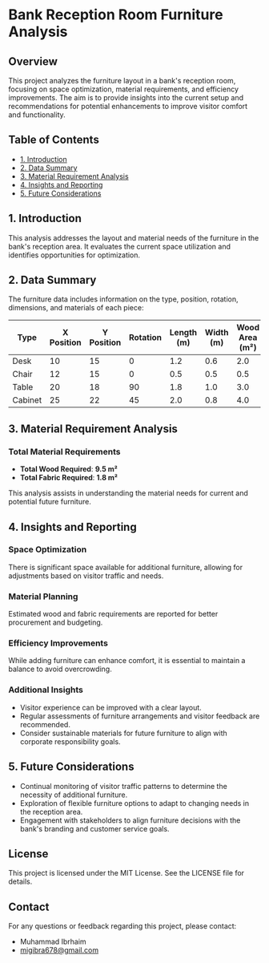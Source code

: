 # Bank Reception Room Furniture Analysis

## Overview
This project analyzes the furniture layout in a bank's reception room, focusing on space optimization, material requirements, and efficiency improvements. The aim is to provide insights into the current setup and recommendations for potential enhancements to improve visitor comfort and functionality.

## Table of Contents
- [1. Introduction](#1-introduction)
- [2. Data Summary](#2-data-summary)
- [3. Material Requirement Analysis](#3-material-requirement-analysis)
- [4. Insights and Reporting](#4-insights-and-reporting)
- [5. Future Considerations](#5-future-considerations)

## 1. Introduction
This analysis addresses the layout and material needs of the furniture in the bank's reception area. It evaluates the current space utilization and identifies opportunities for optimization.

## 2. Data Summary
The furniture data includes information on the type, position, rotation, dimensions, and materials of each piece:

| Type    | X Position | Y Position | Rotation | Length (m) | Width (m) | Wood Area (m²) | Fabric Area (m²) |
|---------|------------|------------|----------|-------------|-----------|------------------|-------------------|
| Desk    | 10         | 15         | 0        | 1.2         | 0.6       | 2.0              | 1.0               |
| Chair   | 12         | 15         | 0        | 0.5         | 0.5       | 0.5              | 0.8               |
| Table   | 20         | 18         | 90       | 1.8         | 1.0       | 3.0              | 0.0               |
| Cabinet | 25         | 22         | 45       | 2.0         | 0.8       | 4.0              | 0.0               |

## 3. Material Requirement Analysis
### Total Material Requirements
- **Total Wood Required**: **9.5 m²**
- **Total Fabric Required**: **1.8 m²**

This analysis assists in understanding the material needs for current and potential future furniture.

## 4. Insights and Reporting
### Space Optimization
There is significant space available for additional furniture, allowing for adjustments based on visitor traffic and needs.

### Material Planning
Estimated wood and fabric requirements are reported for better procurement and budgeting.

### Efficiency Improvements
While adding furniture can enhance comfort, it is essential to maintain a balance to avoid overcrowding.

### Additional Insights
- Visitor experience can be improved with a clear layout.
- Regular assessments of furniture arrangements and visitor feedback are recommended.
- Consider sustainable materials for future furniture to align with corporate responsibility goals.

## 5. Future Considerations
- Continual monitoring of visitor traffic patterns to determine the necessity of additional furniture.
- Exploration of flexible furniture options to adapt to changing needs in the reception area.
- Engagement with stakeholders to align furniture decisions with the bank's branding and customer service goals.

## License
This project is licensed under the MIT License. See the LICENSE file for details.

## Contact
For any questions or feedback regarding this project, please contact:
- Muhammad Ibrhaim
- migibra678@gmail.com

